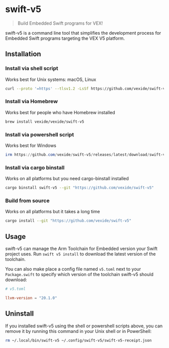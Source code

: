 # swift-v5

> Build Embedded Swift programs for VEX!

swift-v5 is a command line tool that simplifies the development process for Embedded Swift programs targeting the VEX V5 platform.

## Installation

### Install via shell script

Works best for Unix systems: macOS, Linux

```sh
curl --proto '=https' --tlsv1.2 -LsSf https://github.com/vexide/swift-v5/releases/latest/download/swift-v5-installer.sh | sh
```

### Install via Homebrew

Works best for people who have Homebrew installed

```sh
brew install vexide/vexide/swift-v5
```

### Install via powershell script

Works best for Windows

```powershell
irm https://github.com/vexide/swift-v5/releases/latest/download/swift-v5-installer.ps1 | iex
```

### Install via cargo binstall

Works on all platforms but you need cargo-binstall installed

```sh
cargo binstall swift-v5 --git "https://github.com/vexide/swift-v5"
```

### Build from source

Works on all platforms but it takes a long time

```sh
cargo install --git "https://github.com/vexide/swift-v5"
```

## Usage

swift-v5 can manage the Arm Toolchain for Embedded version your Swift project uses.
Run `swift v5 install` to download the latest version of the toolchain.

You can also make place a config file named `v5.toml` next to your `Package.swift`
to specify which version of the toolchain swift-v5 should download:

```toml
# v5.toml

llvm-version = "20.1.0"
```

## Uninstall

If you installed swift-v5 using the shell or powershell scripts above, you can remove it by running this command in your Unix shell or in PowerShell:

```sh
rm ~/.local/bin/swift-v5 ~/.config/swift-v5/swift-v5-receipt.json
```

